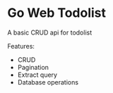# Go Web Todolist

A basic CRUD api for todolist

Features:

- CRUD
- Pagination
- Extract query
- Database operations

